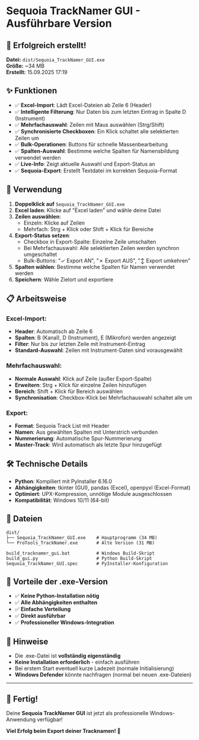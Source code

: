 # Sequoia TrackNamer GUI - Ausführbare Version

## 🎉 Erfolgreich erstellt!

**Datei:** `dist/Sequoia_TrackNamer_GUI.exe`  
**Größe:** ~34 MB  
**Erstellt:** 15.09.2025 17:19

## ✨ Funktionen

- ✅ **Excel-Import**: Lädt Excel-Dateien ab Zeile 6 (Header)
- ✅ **Intelligente Filterung**: Nur Daten bis zum letzten Eintrag in Spalte D (Instrument)
- ✅ **Mehrfachauswahl**: Zeilen mit Maus auswählen (Strg/Shift)
- ✅ **Synchronisierte Checkboxen**: Ein Klick schaltet alle selektierten Zeilen um
- ✅ **Bulk-Operationen**: Buttons für schnelle Massenbearbeitung
- ✅ **Spalten-Auswahl**: Bestimme welche Spalten für Namensbildung verwendet werden
- ✅ **Live-Info**: Zeigt aktuelle Auswahl und Export-Status an
- ✅ **Sequoia-Export**: Erstellt Textdatei im korrekten Sequoia-Format

## 🚀 Verwendung

1. **Doppelklick auf** `Sequoia_TrackNamer_GUI.exe`
2. **Excel laden**: Klicke auf "Excel laden" und wähle deine Datei
3. **Zeilen auswählen**: 
   - Einzeln: Klicke auf Zeilen
   - Mehrfach: Strg + Klick oder Shift + Klick für Bereiche
4. **Export-Status setzen**:
   - Checkbox in Export-Spalte: Einzelne Zeile umschalten
   - Bei Mehrfachauswahl: Alle selektierten Zeilen werden synchron umgeschaltet
   - Bulk-Buttons: "✓ Export AN", "✗ Export AUS", "↕ Export umkehren"
5. **Spalten wählen**: Bestimme welche Spalten für Namen verwendet werden
6. **Speichern**: Wähle Zielort und exportiere

## 📋 Arbeitsweise

### Excel-Import:
- **Header**: Automatisch ab Zeile 6
- **Spalten**: B (Kanal), D (Instrument), E (Mikrofon) werden angezeigt
- **Filter**: Nur bis zur letzten Zeile mit Instrument-Eintrag
- **Standard-Auswahl**: Zeilen mit Instrument-Daten sind vorausgewählt

### Mehrfachauswahl:
- **Normale Auswahl**: Klick auf Zeile (außer Export-Spalte)
- **Erweitern**: Strg + Klick für einzelne Zeilen hinzufügen
- **Bereich**: Shift + Klick für Bereich auswählen
- **Synchronisation**: Checkbox-Klick bei Mehrfachauswahl schaltet alle um

### Export:
- **Format**: Sequoia Track List mit Header
- **Namen**: Aus gewählten Spalten mit Unterstrich verbunden
- **Nummerierung**: Automatische Spur-Nummerierung
- **Master-Track**: Wird automatisch als letzte Spur hinzugefügt

## 🛠️ Technische Details

- **Python**: Kompiliert mit PyInstaller 6.16.0
- **Abhängigkeiten**: tkinter (GUI), pandas (Excel), openpyxl (Excel-Format)
- **Optimiert**: UPX-Kompression, unnötige Module ausgeschlossen
- **Kompatibilität**: Windows 10/11 (64-bit)

## 📁 Dateien

```
dist/
├── Sequoia_TrackNamer_GUI.exe    # Hauptprogramm (34 MB)
└── ProTools_TrackNamer.exe       # Alte Version (31 MB)

build_tracknamer_gui.bat          # Windows Build-Skript  
build_gui.py                      # Python Build-Skript
Sequoia_TrackNamer_GUI.spec       # PyInstaller-Konfiguration
```

## 🎯 Vorteile der .exe-Version

- ✅ **Keine Python-Installation nötig**
- ✅ **Alle Abhängigkeiten enthalten**
- ✅ **Einfache Verteilung**
- ✅ **Direkt ausführbar**
- ✅ **Professioneller Windows-Integration**

## 📝 Hinweise

- Die .exe-Datei ist **vollständig eigenständig**
- **Keine Installation erforderlich** - einfach ausführen
- Bei erstem Start eventuell kurze Ladezeit (normale Initialisierung)
- **Windows Defender** könnte nachfragen (normal bei neuen .exe-Dateien)

---

## 🎉 Fertig!

Deine **Sequoia TrackNamer GUI** ist jetzt als professionelle Windows-Anwendung verfügbar!

**Viel Erfolg beim Export deiner Tracknamen! 🎵**
